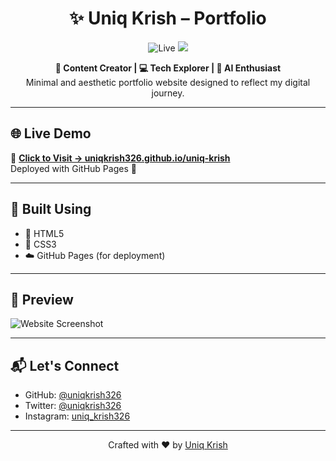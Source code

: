 <h1 align="center">✨ Uniq Krish – Portfolio</h1>

<p align="center">
  <img src="https://img.shields.io/badge/Website-LIVE-green?style=for-the-badge" alt="Live" />
  <img src="https://img.shields.io/badge/Built%20With-HTML%20%26%20CSS-blueviolet?style=for-the-badge" />
</p>

<p align="center">
  <b>🎥 Content Creator | 💻 Tech Explorer | 🤖 AI Enthusiast</b><br>
  Minimal and aesthetic portfolio website designed to reflect my digital journey.
</p>

---

## 🌐 Live Demo

🔗 **[Click to Visit → uniqkrish326.github.io/uniq-krish](https://uniqkrish326.github.io/uniq-krish/)**  
Deployed with GitHub Pages 🚀

---

## 🧰 Built Using

- 🧱 HTML5  
- 🎨 CSS3  
- ☁️ GitHub Pages (for deployment)

---

## 📸 Preview

![Website Screenshot](https://user-images.githubusercontent.com/placeholder-image.png) <!-- Replace with your own screenshot if needed -->

---

## 📬 Let's Connect

- GitHub: [@uniqkrish326](https://github.com/uniqkrish326)
- Twitter: [@uniqkrish326](https://twitter.com/uniqkrish326)
- Instagram: [uniq_krish326](https://instagram.com/uniq_krish326)

---

<p align="center">Crafted with ❤️ by <a href="https://github.com/uniqkrish326">Uniq Krish</a></p>
